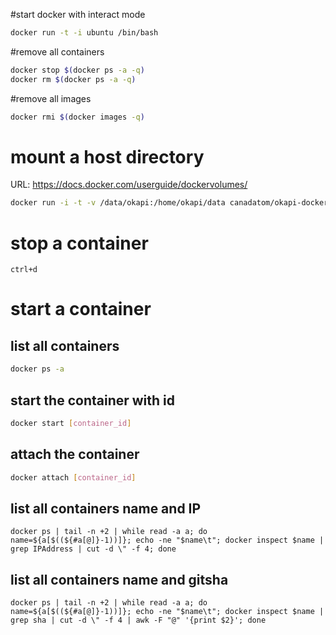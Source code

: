 #start docker with interact mode
```bash
docker run -t -i ubuntu /bin/bash
```

#remove all containers
```bash
docker stop $(docker ps -a -q)
docker rm $(docker ps -a -q)
```

#remove all images
```bash
docker rmi $(docker images -q)
```
# mount a host directory
URL: https://docs.docker.com/userguide/dockervolumes/
```bash
docker run -i -t -v /data/okapi:/home/okapi/data canadatom/okapi-docker-file /bin/bash
```

# stop a container
```
ctrl+d
```

# start a container
## list all containers
```bash
docker ps -a 
```

## start the container with id
```bash
docker start [container_id]
```

## attach the container
```bash
docker attach [container_id]
```

## list all containers name and IP
```
docker ps | tail -n +2 | while read -a a; do name=${a[$((${#a[@]}-1))]}; echo -ne "$name\t"; docker inspect $name | grep IPAddress | cut -d \" -f 4; done
```

## list all containers name and gitsha
```
docker ps | tail -n +2 | while read -a a; do name=${a[$((${#a[@]}-1))]}; echo -ne "$name\t"; docker inspect $name | grep sha | cut -d \" -f 4 | awk -F "@" '{print $2}'; done
```
